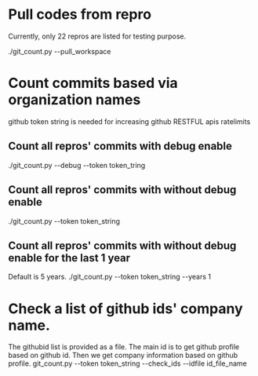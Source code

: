 # Pull codes from repro
Currently, only 22 repros are listed for testing purpose.

./git_count.py --pull_workspace

# Count commits based via organization names

github token string is needed for increasing github RESTFUL apis ratelimits
## Count all repros' commits with debug enable
./git_count.py --debug --token token_tring

## Count all repros' commits with without debug enable
./git_count.py --token token_string

## Count all repros' commits with without debug enable for the last 1 year
Default is 5 years.
./git_count.py --token token_string --years 1

# Check a list of github ids' company name.
The githubid list is provided as a file. The main id is to get github profile based on github id. Then we get company information based on github profile.
git_count.py --token token_string --check_ids --idfile id_file_name